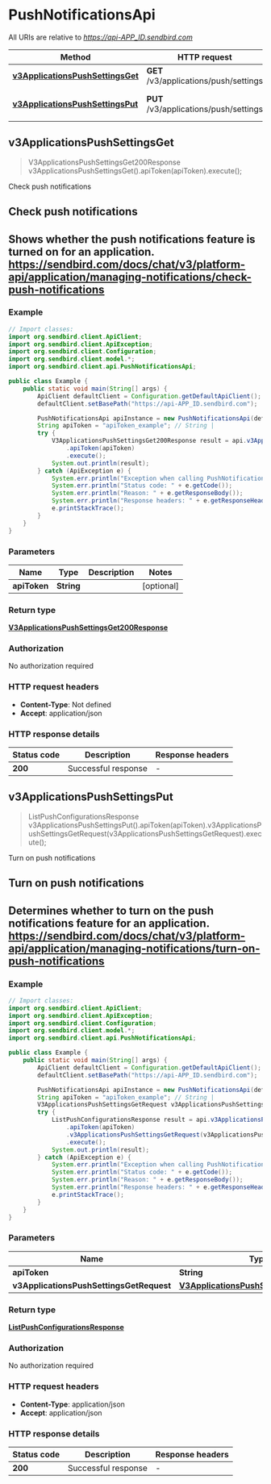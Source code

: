 # PushNotificationsApi

All URIs are relative to *https://api-APP_ID.sendbird.com*

| Method | HTTP request | Description |
|------------- | ------------- | -------------|
| [**v3ApplicationsPushSettingsGet**](PushNotificationsApi.md#v3ApplicationsPushSettingsGet) | **GET** /v3/applications/push/settings | Check push notifications |
| [**v3ApplicationsPushSettingsPut**](PushNotificationsApi.md#v3ApplicationsPushSettingsPut) | **PUT** /v3/applications/push/settings | Turn on push notifications |



## v3ApplicationsPushSettingsGet

> V3ApplicationsPushSettingsGet200Response v3ApplicationsPushSettingsGet().apiToken(apiToken).execute();

Check push notifications

## Check push notifications
Shows whether the push notifications feature is turned on for an application.
https://sendbird.com/docs/chat/v3/platform-api/application/managing-notifications/check-push-notifications
-----------------------------  

### Example

```java
// Import classes:
import org.sendbird.client.ApiClient;
import org.sendbird.client.ApiException;
import org.sendbird.client.Configuration;
import org.sendbird.client.model.*;
import org.sendbird.client.api.PushNotificationsApi;

public class Example {
    public static void main(String[] args) {
        ApiClient defaultClient = Configuration.getDefaultApiClient();
        defaultClient.setBasePath("https://api-APP_ID.sendbird.com");

        PushNotificationsApi apiInstance = new PushNotificationsApi(defaultClient);
        String apiToken = "apiToken_example"; // String | 
        try {
            V3ApplicationsPushSettingsGet200Response result = api.v3ApplicationsPushSettingsGet()
                .apiToken(apiToken)
                .execute();
            System.out.println(result);
        } catch (ApiException e) {
            System.err.println("Exception when calling PushNotificationsApi#v3ApplicationsPushSettingsGet");
            System.err.println("Status code: " + e.getCode());
            System.err.println("Reason: " + e.getResponseBody());
            System.err.println("Response headers: " + e.getResponseHeaders());
            e.printStackTrace();
        }
    }
}
```

### Parameters


| Name | Type | Description  | Notes |
|------------- | ------------- | ------------- | -------------|
| **apiToken** | **String**|  | [optional] |

### Return type

[**V3ApplicationsPushSettingsGet200Response**](V3ApplicationsPushSettingsGet200Response.md)

### Authorization

No authorization required

### HTTP request headers

- **Content-Type**: Not defined
- **Accept**: application/json

### HTTP response details
| Status code | Description | Response headers |
|-------------|-------------|------------------|
| **200** | Successful response |  -  |


## v3ApplicationsPushSettingsPut

> ListPushConfigurationsResponse v3ApplicationsPushSettingsPut().apiToken(apiToken).v3ApplicationsPushSettingsGetRequest(v3ApplicationsPushSettingsGetRequest).execute();

Turn on push notifications

## Turn on push notifications
Determines whether to turn on the push notifications feature for an application.
https://sendbird.com/docs/chat/v3/platform-api/application/managing-notifications/turn-on-push-notifications
-----------------------------  

### Example

```java
// Import classes:
import org.sendbird.client.ApiClient;
import org.sendbird.client.ApiException;
import org.sendbird.client.Configuration;
import org.sendbird.client.model.*;
import org.sendbird.client.api.PushNotificationsApi;

public class Example {
    public static void main(String[] args) {
        ApiClient defaultClient = Configuration.getDefaultApiClient();
        defaultClient.setBasePath("https://api-APP_ID.sendbird.com");

        PushNotificationsApi apiInstance = new PushNotificationsApi(defaultClient);
        String apiToken = "apiToken_example"; // String | 
        V3ApplicationsPushSettingsGetRequest v3ApplicationsPushSettingsGetRequest = new V3ApplicationsPushSettingsGetRequest(); // V3ApplicationsPushSettingsGetRequest | 
        try {
            ListPushConfigurationsResponse result = api.v3ApplicationsPushSettingsPut()
                .apiToken(apiToken)
                .v3ApplicationsPushSettingsGetRequest(v3ApplicationsPushSettingsGetRequest)
                .execute();
            System.out.println(result);
        } catch (ApiException e) {
            System.err.println("Exception when calling PushNotificationsApi#v3ApplicationsPushSettingsPut");
            System.err.println("Status code: " + e.getCode());
            System.err.println("Reason: " + e.getResponseBody());
            System.err.println("Response headers: " + e.getResponseHeaders());
            e.printStackTrace();
        }
    }
}
```

### Parameters


| Name | Type | Description  | Notes |
|------------- | ------------- | ------------- | -------------|
| **apiToken** | **String**|  | [optional] |
| **v3ApplicationsPushSettingsGetRequest** | [**V3ApplicationsPushSettingsGetRequest**](V3ApplicationsPushSettingsGetRequest.md)|  | [optional] |

### Return type

[**ListPushConfigurationsResponse**](ListPushConfigurationsResponse.md)

### Authorization

No authorization required

### HTTP request headers

- **Content-Type**: application/json
- **Accept**: application/json

### HTTP response details
| Status code | Description | Response headers |
|-------------|-------------|------------------|
| **200** | Successful response |  -  |

